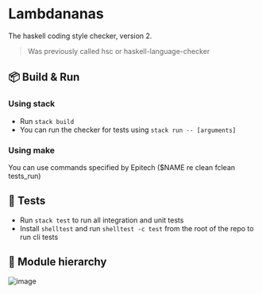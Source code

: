 # Lambdananas

The haskell coding style checker, version 2.

> Was previously called hsc or haskell-language-checker

## 📦 Build & Run

### Using stack

- Run `stack build`
- You can run the checker for tests using `stack run -- [arguments]`

### Using make

You can use commands specified by Epitech ($NAME re clean fclean tests_run)

## 🔧 Tests

- Run `stack test` to run all integration and unit tests
- Install `shelltest` and run `shelltest -c test` from the root of the repo to run cli tests

## 📂 Module hierarchy
![image](https://user-images.githubusercontent.com/102175969/166207033-f2a3fea6-6b36-4664-94b7-4484031bfd8a.png)

